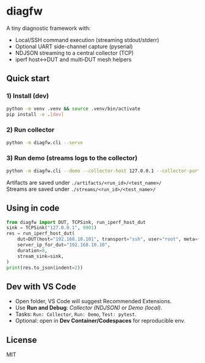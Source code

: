 # diagfw

A tiny diagnostic framework with:
- Local/SSH command execution (streaming stdout/stderr)
- Optional UART side-channel capture (pyserial)
- NDJSON streaming to a central collector (TCP)
- iperf host↔DUT and multi‑DUT mesh helpers

## Quick start

### 1) Install (dev)
```bash
python -m venv .venv && source .venv/bin/activate
pip install -e .[dev]
```

### 2) Run collector
```bash
python -m diagfw.cli --serve
```

### 3) Run demo (streams logs to the collector)
```bash
python -m diagfw.cli --demo --collector-host 127.0.0.1 --collector-port 9901
```

Artifacts are saved under `./artifacts/<run_id>/<test_name>/`  
Streams are saved under `./streams/<run_id>/<test_name>/`

## Using in code
```python
from diagfw import DUT, TCPSink, run_iperf_host_dut
sink = TCPSink("127.0.0.1", 9901)
res = run_iperf_host_dut(
    dut=DUT(host="192.168.10.101", transport="ssh", user="root", meta={"ip":"192.168.10.101"}),
    server_ip_for_dut="192.168.10.10",
    duration=8,
    stream_sink=sink,
)
print(res.to_json(indent=2))
```

## Dev with VS Code
- Open folder, VS Code will suggest Recommended Extensions.
- Use **Run and Debug**: *Collector (NDJSON)* or *Demo (local)*.
- Tasks: `Run: Collector`, `Run: Demo`, `Test: pytest`.
- Optional: open in **Dev Container/Codespaces** for reproducible env.

## License
MIT
